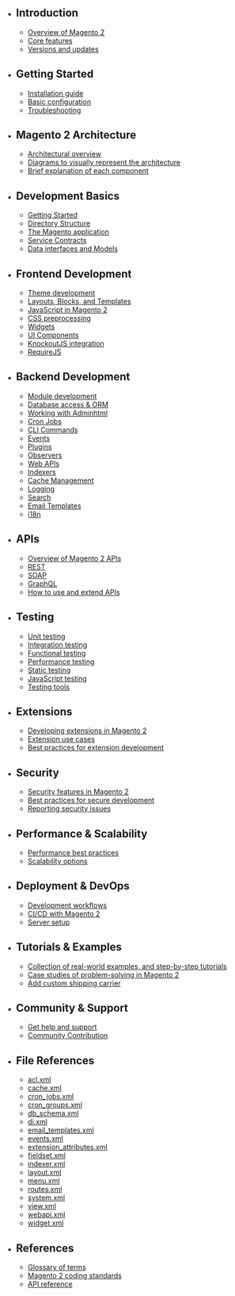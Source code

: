 - ## Introduction
    - [Overview of Magento 2](/docs/{{version}}/overview-of-magento-2)
    - [Core features](/docs/{{version}}/core-features)
    - [Versions and updates](/docs/{{version}}/versions-and-updates)
- ## Getting Started
    - [Installation guide](/docs/{{version}}/installation-guide)
    - [Basic configuration](/docs/{{version}}/basic-configuration)
    - [Troubleshooting](/docs/{{version}}/troubleshooting-common-installation-issues)
- ## Magento 2 Architecture
    - [Architectural overview](/docs/{{version}}/overview-of-the-architectural-components)
    - [Diagrams to visually represent the architecture](/docs/{{version}}/diagrams-to-visually-represent-the-architecture)
    - [Brief explanation of each component](/docs/{{version}}/brief-explanation-of-each-component)
- ## Development Basics
    - [Getting Started](/docs/{{version}}/overview-of-magento-2-development)
    - [Directory Structure](/docs/{{version}}/directory-structure)
    - [The Magento application](/docs/{{version}}/the-magento-application)
    - [Service Contracts](/docs/{{version}}/service-contracts)
    - [Data interfaces and Models](/docs/{{version}}/data-interfaces-and-models)
- ## Frontend Development
    - [Theme development](/docs/{{version}}/theme-development)
    - [Layouts, Blocks, and Templates](/docs/{{version}}/layouts-blocks-and-templates)
    - [JavaScript in Magento 2](/docs/{{version}}/javascript-in-magento-2)
    - [CSS preprocessing](/docs/{{version}}/css-preprocessing)
    - [Widgets](/docs/{{version}}/widgets)
    - [UI Components](/docs/{{version}}/ui-components)
    - [KnockoutJS integration](/docs/{{version}}/knockoutjs-integration)
    - [RequireJS](/docs/{{version}}/requirejs)
- ## Backend Development
    - [Module development](/docs/{{version}}/module-development)
    - [Database access & ORM](/docs/{{version}}/database-access-and-orm)
    - [Working with Adminhtml](/docs/{{version}}/working-with-adminhtml)
    - [Cron Jobs](/docs/{{version}}/cron-jobs)
    - [CLI Commands](/docs/{{version}}/cli-commands)
    - [Events](/docs/{{version}}/events)
    - [Plugins](/docs/{{version}}/plugins)
    - [Observers](/docs/{{version}}/observers)
    - [Web APIs](/docs/{{version}}/web-api)
    - [Indexers](/docs/{{version}}/indexers)
    - [Cache Management](/docs/{{version}}/cache-management)
    - [Logging](/docs/{{version}}/logging)
    - [Search](/docs/{{version}}/search)
    - [Email Templates](/docs/{{version}}/email-templates)
    - [i18n](/docs/{{version}}/i18n)
- ## APIs
    - [Overview of Magento 2 APIs](/docs/{{version}}/overview-of-magento-2-apis)
    - [REST](/docs/{{version}}/rest-apis)
    - [SOAP](/docs/{{version}}/soap-apis)
    - [GraphQL](/docs/{{version}}/graphql-apis)
    - [How to use and extend APIs](/docs/{{version}}/how-to-use-and-extend-apis)
- ## Testing
    - [Unit testing](/docs/{{version}}/unit-testing)
    - [Integration testing](/docs/{{version}}/integration-testing)
    - [Functional testing](/docs/{{version}}/functional-testing)
    - [Performance testing](/docs/{{version}}/performance-testing)
    - [Static testing](/docs/{{version}}/static-testing)
    - [JavaScript testing](/docs/{{version}}/javascript-testing)
    - [Testing tools](/docs/{{version}}/testing-tools)
- ## Extensions
    - [Developing extensions in Magento 2](/docs/{{version}}/developing-extensions-in-magento-2)
    - [Extension use cases](/docs/{{version}}/extension-use-cases)
    - [Best practices for extension development](/docs/{{version}}/best-practices-for-extension-development)
- ## Security
    - [Security features in Magento 2](/docs/{{version}}/security-features-in-magento-2)
    - [Best practices for secure development](/docs/{{version}}/best-practices-for-secure-development)
    - [Reporting security issues](/docs/{{version}}/reporting-security-issues)
- ## Performance & Scalability
    - [Performance best practices](/docs/{{version}}/performance-best-practices)
    - [Scalability options](/docs/{{version}}/scalability-options-and-recommendations)
- ## Deployment & DevOps
    - [Development workflows](/docs/{{version}}/recommended-development-workflows)
    - [CI/CD with Magento 2](/docs/{{version}}/continious-integration-continious-deployment)
    - [Server setup](/docs/{{version}}/server-setup-and-configuration)
- ## Tutorials & Examples
    - [Collection of real-world examples, and step-by-step tutorials](/docs/{{version}}/collection-of-real-world-examples-and-step-by-step-tutorials)
    - [Case studies of problem-solving in Magento 2](/docs/{{version}}/case-studies-of-problem-solving-in-magento-2)
    - [Add custom shipping carrier](/docs/{{version}}/add-custom-shipping-carrier)
- ## Community & Support
    - [Get help and support](/docs/{{version}}/how-to-get-help-and-support)
    - [Community Contribution](/docs/{{version}}/how-to-contribute-to-the-magento-2-community)
- ## File References
    - [acl.xml](/docs/{{version}}/acl_xml)
    - [cache.xml](/docs/{{version}}/cache_xml)
    - [cron_jobs.xml](/docs/{{version}}/cron_jobs_xml)
    - [cron_groups.xml](/docs/{{version}}/cron_groups_xml)
    - [db_schema.xml](/docs/{{version}}/db_schema_xml)
    - [di.xml](/docs/{{version}}/di_xml)
    - [email_templates.xml](/docs/{{version}}/email_templates_xml)
    - [events.xml](/docs/{{version}}/events_xml)
    - [extension_attributes.xml](/docs/{{version}}/extension_attributes_xml)
    - [fieldset.xml](/docs/{{version}}/fieldset_xml)
    - [indexer.xml](/docs/{{version}}/indexer_xml)
    - [layout.xml](/docs/{{version}}/layout_xml)
    - [menu.xml](/docs/{{version}}/menu_xml)
    - [routes.xml](/docs/{{version}}/routes_xml)
    - [system.xml](/docs/{{version}}/system_xml)
    - [view.xml](/docs/{{version}}/view_xml)
    - [webapi.xml](/docs/{{version}}/webapi_xml)
    - [widget.xml](/docs/{{version}}/widget_xml)
- ## References
    - [Glossary of terms](/docs/{{version}}/glossary-of-terms)
    - [Magento 2 coding standards](/docs/{{version}}/magento-2-coding-standards)
    - [API reference](/docs/{{version}}/api-reference)